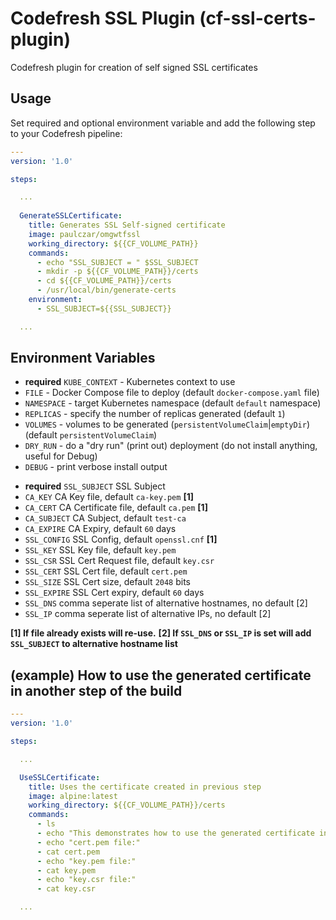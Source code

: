# Codefresh SSL Plugin (cf-ssl-certs-plugin)
Codefresh plugin for creation of self signed SSL certificates

## Usage

Set required and optional environment variable and add the following step to your Codefresh pipeline:

```yaml
---
version: '1.0'

steps:

  ...
 
  GenerateSSLCertificate:
    title: Generates SSL Self-signed certificate
    image: paulczar/omgwtfssl
    working_directory: ${{CF_VOLUME_PATH}}
    commands:
      - echo "SSL_SUBJECT = " $SSL_SUBJECT
      - mkdir -p ${{CF_VOLUME_PATH}}/certs
      - cd ${{CF_VOLUME_PATH}}/certs
      - /usr/local/bin/generate-certs
    environment:
      - SSL_SUBJECT=${{SSL_SUBJECT}}    

  ...

```

## Environment Variables

- **required** `KUBE_CONTEXT` - Kubernetes context to use
- `FILE` - Docker Compose file to deploy (default `docker-compose.yaml` file)
- `NAMESPACE` - target Kubernetes namespace (default `default` namespace)
- `REPLICAS` - specify the number of replicas generated (default `1`)
- `VOLUMES` - volumes to be generated (`persistentVolumeClaim`|`emptyDir`) (default `persistentVolumeClaim`)
- `DRY_RUN` - do a "dry run" (print out) deployment (do not install anything, useful for Debug)
- `DEBUG` - print verbose install output

* **required** `SSL_SUBJECT` SSL Subject
* `CA_KEY` CA Key file, default `ca-key.pem` __[1]__
* `CA_CERT` CA Certificate file, default `ca.pem` __[1]__
* `CA_SUBJECT` CA Subject, default `test-ca`
* `CA_EXPIRE` CA Expiry, default `60` days
* `SSL_CONFIG` SSL Config, default `openssl.cnf` __[1]__
* `SSL_KEY` SSL Key file, default `key.pem`
* `SSL_CSR` SSL Cert Request file, default `key.csr`
* `SSL_CERT` SSL Cert file, default `cert.pem`
* `SSL_SIZE` SSL Cert size, default `2048` bits
* `SSL_EXPIRE` SSL Cert expiry, default `60` days
* `SSL_DNS` comma seperate list of alternative hostnames, no default [2]
* `SSL_IP` comma seperate list of alternative IPs, no default [2]

__[1] If file already exists will re-use.__
__[2] If `SSL_DNS` or `SSL_IP` is set will add `SSL_SUBJECT` to alternative hostname list__

## (example) How to use the generated certificate in another step of the build
```yaml
---
version: '1.0'

steps:

  ...

  UseSSLCertificate:
    title: Uses the certificate created in previous step
    image: alpine:latest
    working_directory: ${{CF_VOLUME_PATH}}/certs
    commands:
      - ls
      - echo "This demonstrates how to use the generated certificate in another step:"
      - echo "cert.pem file:"
      - cat cert.pem
      - echo "key.pem file:"
      - cat key.pem
      - echo "key.csr file:"
      - cat key.csr

  ...
 
```
 
